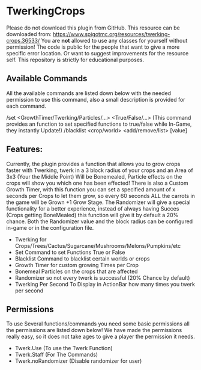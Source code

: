 # TwerkingCrops
Please do not download this plugin from GitHub. This resource can be downloaded from: https://www.spigotmc.org/resources/twerking-crops.36533/
You are **not** allowed to use any classes for yourself without permission! The code is public for the people that want to give a more specific error location.
Or want to suggest improvements for the resource self. This repository is strictly for educational purposes.

## Available Commands
All the available commands are listed down below with the needed
permission to use this command, also a small description is provided
for each command.

/set <GrowthTimer/Twerking/Particles/...> <True/False/...> (This command provides an function to set specified functions to true/false while In-Game, they instantly Update!)
/blacklist <crop/world> <add/remove/list> [value]

## Features:
Currently, the plugin provides a function that allows you to grow crops faster with Twerking, twerk in a 3 block radius of your crops and an Area of 3x3 (Your the Middle Point) Will be Bonemealed, Particle effects on the crops will show you which one has been effected!
There is also a Custom Growth Timer, with this function you can set a specified amount of x seconds per Crops to let them grow, so every 60 seconds ALL the carrots in the game will be Grown +1 Grow Stage.
The Randomizer will give a special functionality for a better experience, instead of always having Succes (Crops getting BoneMealed) this function will give it by default a 20% chance.
Both the Randomizer value and the block radius can be configured in-game or in the configuration file.

- Twerking for Crops/Trees/Cactus/Sugarcane/Mushrooms/Melons/Pumpkins/etc
- Set Command to set Functions True or False
- Blacklist Command to blacklist certain worlds or crops
- Growth Timer for custom growing Times per Crop
- Bonemeal Particles on the crops that are affected
- Randomizer so not every twerk is successful (20% Chance by default)
- Twerking Per Second To Display in ActionBar how many times you twerk per second


## Permissions
To use Several functions/commands you need some basic permissions all the permissions are listed down below! We have made the permissions really easy, so it does not take ages to give a player the permission it needs.

- Twerk.Use (To use the Twerk Function)
- Twerk.Staff (For The Commands)
- Twerk.noRandomizer (Disable randomizer for user)
